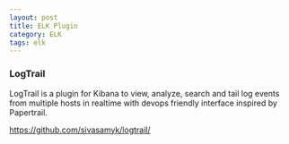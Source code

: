 ```yaml
---
layout: post
title: ELK Plugin
category: ELK
tags: elk
---
```


### LogTrail

LogTrail is a plugin for Kibana to view, analyze, search and tail log events from multiple hosts in realtime with devops friendly interface inspired by Papertrail.

<https://github.com/sivasamyk/logtrail/>
